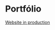 # Portfólio

<a target="_blank" href="https://jose-henrique-araujo-da-silva.vercel.app/">Website in production</a>